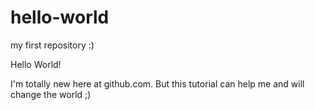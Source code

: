 # hello-world
my first repository :)

Hello World!

I'm totally new here at github.com. But this tutorial can help me and will change the world ;)
